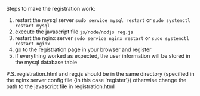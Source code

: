 Steps to make the registration work:


1) restart the mysql server `sudo service mysql restart` or `sudo systemctl restart mysql`
2) execute the javascript file `js/node/nodjs reg.js`
3) restart the nginx server `sudo service nginx restart` or `sudo systemctl restart nginx`
4) go to the registration page in your browser and register
5) if everything worked as expected, the user information will be stored in the mysql database table


P.S. registration.html and reg.js should be in the same directory (specified in the nginx server config file {in this case 'register'})
otherwise change the path to the javascript file in registration.html
